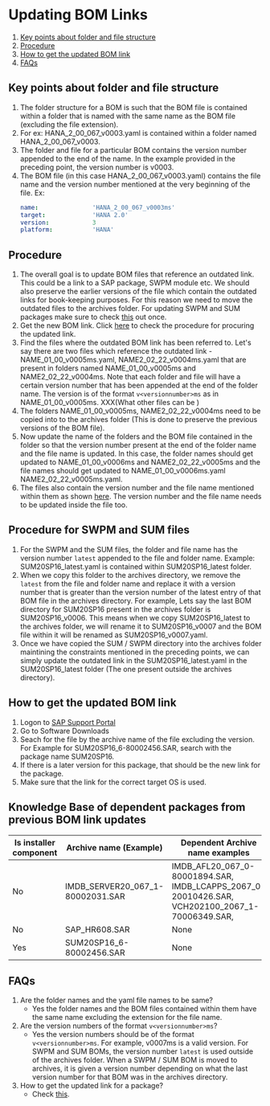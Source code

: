 # Updating BOM Links

1.  [Key points about folder and file structure](#key-points-about-folder-and-file-structure)
1.  [Procedure](#procedure)
1.  [How to get the updated BOM link](#how-to-get-the-updated-bom-link)
1.  [FAQs](#questions)

## Key points about folder and file structure
1.  The folder structure for a BOM is such that the BOM file is contained within a folder that is named with the same name as the BOM file (excluding the file extension).
1.  For ex: HANA_2_00_067_v0003.yaml is contained within a folder named HANA_2_00_067_v0003.
1.  The folder and file for a particular BOM contains the version number appended to the end of the name. 
    In the example provided in the preceding point, the version number is v0003.
1.  The BOM file (in this case HANA_2_00_067_v0003.yaml) contains the file name and the version number mentioned at the very beginning of the file. Ex:
    ```yaml
    name:               'HANA_2_00_067_v0003ms'
    target:             'HANA 2.0'
    version:            3
    platform:           'HANA'
    ```
## Procedure

1.  The overall goal is to update BOM files that reference an outdated link.
    This could be a link to a SAP package, SWPM module etc.
    We should also preserve the earlier versions of the file which contain the outdated links for book-keeping purposes.
    For this reason we need to move the outdated files to the archives folder. 
    For updating SWPM and SUM packages make sure to check [this](#procedure-for-swpm-and-sum-files) out once.
1.  Get the new BOM link.
    Click [here](#how-to-get-the-updated-bom-link) to check the procedure for procuring the updated link.
1.  Find the files where the outdated BOM link has been referred to. 
    Let's say there are two files which reference the outdated link - NAME_01_00_v0005ms.yaml, NAME2_02_22_v0004ms.yaml that are present in folders named NAME_01_00_v0005ms and NAME2_02_22_v0004ms.
    Note that each folder and file will have a certain version number that has been appended at the end of the folder name.
    The version is of the format ```v<versionnumber>ms``` as in NAME_01_00_v0005ms. XXX(What other files can be )
1.  The folders NAME_01_00_v0005ms, NAME2_02_22_v0004ms need to be copied into to the archives folder (This is done to preserve the previous versions of the BOM file).
1.  Now update the name of the folders and the BOM file contained in the folder so that the version number present at the end of the folder name  and the file name is updated. 
    In this case, the folder names should get updated to NAME_01_00_v0006ms and NAME2_02_22_v0005ms and the file names should get updated to NAME_01_00_v0006ms.yaml NAME2_02_22_v0005ms.yaml.
1.  The files also contain the version number and the file name mentioned within them as shown [here](#key-points-about-folder-and-file-structure). 
    The version number and the file name needs to be updated inside the file too.

## Procedure for SWPM and SUM files

1.  For the SWPM and the SUM files, the folder and file name has the version number ```latest``` appended to the file and folder name. 
    Example: SUM20SP16_latest.yaml is contained within SUM20SP16_latest folder.
1.  When we copy this folder to the archives directory, we remove the ```latest``` from the file and folder name and replace it with a version number that is greater than the version number of the latest entry of that BOM file in the archives directory.
    For example, Lets say the last BOM directory for SUM20SP16 present in the archives folder is SUM20SP16_v0006.
    This means when we copy SUM20SP16_latest to the archives folder, we will rename it to SUM20SP16_v0007 and the BOM file within it will be renamed as SUM20SP16_v0007.yaml.
1. Once we have copied the SUM / SWPM directory into the archives folder maintining the constraints mentioned in the preceding points, we can simply update the outdated link in the SUM20SP16_latest.yaml in the SUM20SP16_latest folder (The one present outside the archives directory).

## How to get the updated BOM link

1.  Logon to [SAP Support Portal](https://launchpad.support.sap.com/#/softwarecenter)
1.  Go to Software Downloads
1.  Seach for the file by the archive name of the file excluding the version.
    For Example for SUM20SP16_6-80002456.SAR, search with the package name SUM20SP16.
1.  If there is a later version for this package, that should be the new link for the package.
1.  Make sure that the link for the correct target OS is used. 

## Knowledge Base of dependent packages from previous BOM link updates

|Is installer component  |  Archive name (Example) | Dependent Archive name examples |
|------------------------|-------------------------|------|
| No          |  IMDB_SERVER20_067_1-80002031.SAR | IMDB_AFL20_067_0-80001894.SAR, IMDB_LCAPPS_2067_0-20010426.SAR, VCH202100_2067_1-70006349.SAR, |
| No          |  SAP_HR608.SAR  |  None |
| Yes         | SUM20SP16_6-80002456.SAR | None |


## FAQs
1.  Are the folder names and the yaml file names to be same?
    * Yes the folder names and the BOM files contained within them have the same name excluding the extension for the file name.
1.  Are the version numbers of the format ```v<versionnumber>ms```?
    * Yes the version numbers should be of the format ```v<versionnumber>ms```.
    For example, v0007ms is a valid version.
    For SWPM and SUM BOMs, the version number ```latest``` is used outside of the archives folder.
    When a SWPM / SUM BOM is moved to archives, it is given a version number depending on what the last version number for that BOM was in the archives directory.
1.  How to get the updated link for a package?
    * Check [this](#how-to-get-the-updated-bom-link).





